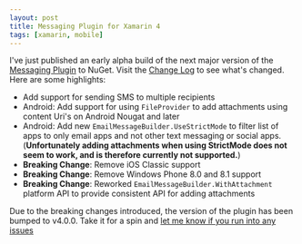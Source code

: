 ```yaml
---
layout: post
title: Messaging Plugin for Xamarin 4
tags: [xamarin, mobile]
---
```


I've just published an early alpha build of the next major version of the [Messaging Plugin](https://github.com/cjlotz/Xamarin.Plugins) to NuGet.  Visit the [Change Log](https://github.com/cjlotz/Xamarin.Plugins/blob/master/Messaging/ChangeLog.md) to see what's changed.  Here are some highlights:
- Add support for sending SMS to multiple recipients
- Android: Add support for using `FileProvider` to add attachments using content Uri's on Android Nougat and later
- Android: Add new `EmailMessageBuilder.UseStrictMode` to filter list of apps to only email apps and not other text messaging or social apps. (**Unfortunately adding attachments when using StrictMode does not seem to work, and is therefore currently not supported.**)
- **Breaking Change**: Remove iOS Classic support
- **Breaking Change**: Remove Windows Phone 8.0 and 8.1 support
- **Breaking Change**: Reworked `EmailMessageBuilder.WithAttachment` platform API to provide consistent API for adding attachments

Due to the breaking changes introduced, the version of the plugin has been bumped to v4.0.0.  Take it for a spin and [let me know if you run into any issues](https://github.com/cjlotz/Xamarin.Plugins/issues)